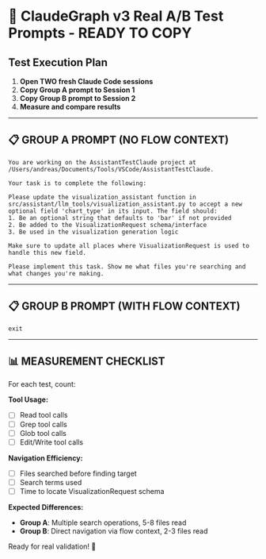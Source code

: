 # 🧪 ClaudeGraph v3 Real A/B Test Prompts - READY TO COPY

## Test Execution Plan

1. **Open TWO fresh Claude Code sessions**
2. **Copy Group A prompt to Session 1** 
3. **Copy Group B prompt to Session 2**
4. **Measure and compare results**

---

## 📋 GROUP A PROMPT (NO FLOW CONTEXT)

```
You are working on the AssistantTestClaude project at /Users/andreas/Documents/Tools/VSCode/AssistantTestClaude.

Your task is to complete the following:

Please update the visualization_assistant function in src/assistant/llm_tools/visualization_assistant.py to accept a new optional field 'chart_type' in its input. The field should:
1. Be an optional string that defaults to 'bar' if not provided
2. Be added to the VisualizationRequest schema/interface
3. Be used in the visualization generation logic

Make sure to update all places where VisualizationRequest is used to handle this new field.

Please implement this task. Show me what files you're searching and what changes you're making.
```

---

## 📋 GROUP B PROMPT (WITH FLOW CONTEXT)

```
exit
```

---

## 📊 MEASUREMENT CHECKLIST

For each test, count:

**Tool Usage:**
- [ ] Read tool calls
- [ ] Grep tool calls  
- [ ] Glob tool calls
- [ ] Edit/Write tool calls

**Navigation Efficiency:**
- [ ] Files searched before finding target
- [ ] Search terms used
- [ ] Time to locate VisualizationRequest schema

**Expected Differences:**
- **Group A**: Multiple search operations, 5-8 files read
- **Group B**: Direct navigation via flow context, 2-3 files read

Ready for real validation! 🚀